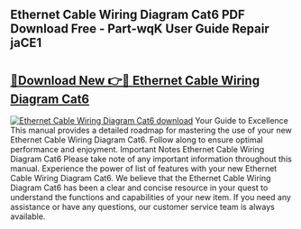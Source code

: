 ## Ethernet Cable Wiring Diagram Cat6 PDF Download Free - Part-wqK User Guide Repair jaCE1

# <h2><a href="http://dflguv.blite.top/?on=Ethernet+Cable+Wiring+Diagram+Cat6">🔗Download New 👉🔴 Ethernet Cable Wiring Diagram Cat6</a></h2>

[![Ethernet Cable Wiring Diagram Cat6 download](https://i.imgur.com/lujVjoI.png)](http://dflguv.blite.top/?on=Ethernet+Cable+Wiring+Diagram+Cat6)
Your Guide to Excellence This manual provides a detailed roadmap for mastering the use of your new Ethernet Cable Wiring Diagram Cat6. Follow along to ensure optimal performance and enjoyment. Important Notes Ethernet Cable Wiring Diagram Cat6 Please take note of any important information throughout this manual. Experience the power of list of features with your new Ethernet Cable Wiring Diagram Cat6. We believe that the Ethernet Cable Wiring Diagram Cat6 has been a clear and concise resource in your quest to understand the functions and capabilities of your new item. If you need any assistance or have any questions, our customer service team is always available.
